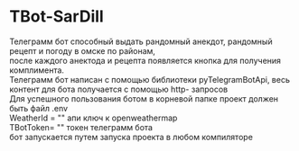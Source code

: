# TBot-SarDill
Телеграмм бот способный выдать рандомный анекдот, рандомный рецепт и погоду в омске по районам,  
после каждого анектода и рецепта появляется кнопка для получения комплимента.  
Телеграмм бот написан с помощью библиотеки pyTelegramBotApi, весь контент для бота получается с помощью http- запросов  
Для успешного пользования ботом в корневой папке проект должен быть файл .env  
WeatherId = ""     апи ключ к openweathermap  
TBotToken= ""     токен телеграмм бота  
бот запускается путем запуска проекта в любом компиляторе 

